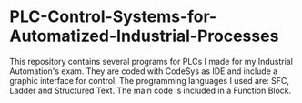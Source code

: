 # PLC-Control-Systems-for-Automatized-Industrial-Processes
This repository contains several programs for PLCs I made for my Industrial Automation's exam. They are coded with CodeSys as IDE and include a graphic interface for control. The programming languages I used are: SFC, Ladder and Structured Text. The main code is included in a Function Block.
